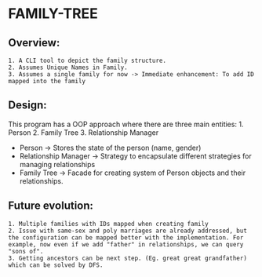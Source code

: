 # FAMILY-TREE

## Overview:
    1. A CLI tool to depict the family structure.
    2. Assumes Unique Names in Family.
    3. Assumes a single family for now -> Immediate enhancement: To add ID mapped into the family

## Design:

This program has a OOP approach where there are three main entities: 
    1. Person
    2. Family Tree
    3. Relationship Manager

*   Person -> Stores the state of the person (name, gender)
*   Relationship Manager -> Strategy to encapsulate different strategies for managing relationships
*   Family Tree -> Facade for creating system of Person objects and their relationships. 

## Future evolution:
    1. Multiple families with IDs mapped when creating family
    2. Issue with same-sex and poly marriages are already addressed, but the configuration can be mapped better with the implementation. For example, now even if we add "father" in relationships, we can query "sons of".
    3. Getting ancestors can be next step. (Eg. great great grandfather) which can be solved by DFS.
